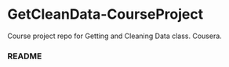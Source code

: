 GetCleanData-CourseProject
==========================

Course project repo for Getting and Cleaning Data class. Cousera.

###  README
